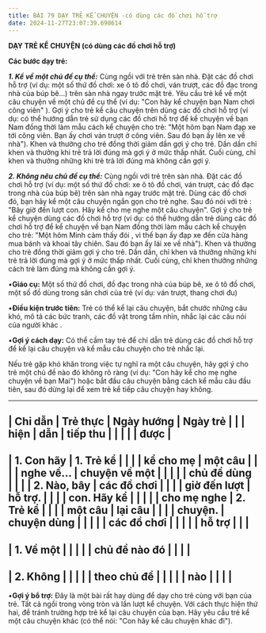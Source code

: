 ```yaml
---
title: BÀI 79 DẠY TRẺ KỂ CHUYỆN -có dùng các đồ chơi hỗ trợ
date: 2024-11-27T23:07:39.698614
---
```


**DẠY TRẺ KỂ CHUYỆN (có dùng các đồ chơi hỗ trợ)**

**Các bước dạy trẻ:**

***1. Kể về một chủ đề cụ thể:*** Cùng ngồi với trẻ trên sàn nhà. Đặt
các đồ chơi hỗ trợ (ví dụ: một số thứ đồ chơi: xe ô tô đồ chơi, ván
trượt, các đồ đạc trong nhà của búp bê...) trên sàn nhà ngay trước
mặt trẻ. Yêu cầu trẻ kể về một câu chuyện về một chủ đề cụ thể (ví dụ:
"Con hãy kể chuyện bạn Nam chơi công viên" ). Gợi ý cho trẻ kể câu
chuyện trên dùng các đồ chơi hỗ trợ (ví dụ: có thể hướng dẫn trẻ sử
dụng các đồ chơi hỗ trợ để kể chuyện về bạn Nam đồng thời làm mẫu cách
kể chuyện cho trẻ: "Một hôm bạn Nam đạp xe tới công viên. Bạn ấy chơi
ván trượt ở công viên. Sau đó bạn ấy lên xe về nhà"). Khen và thưởng
cho trẻ đồng thời giảm dần gợi ý cho trẻ. Dần dần chỉ khen và thưởng
khi trẻ trả lời đúng mà gợi ý ở mức thấp nhất. Cuối cùng, chỉ khen và
thưởng những khi trẻ trả lời đúng mà không cần gợi ý.

***2. Không nêu chủ đề cụ thể:*** Cùng ngồi với trẻ trên sàn nhà. Đặt
các đồ chơi hỗ trợ (ví dụ: một số thứ đồ chơi: xe ô tô đồ chơi, ván
trượt, các đồ đạc trong nhà của búp bê) trên sàn nhà ngay trước mặt
trẻ. Dùng các đồ chơi đó, bạn hãy kể một câu chuyện ngắn gọn cho trẻ
nghe. Sau đó nói với trẻ : "Bây giờ đến lượt con. Hãy kể cho mẹ nghe
một câu chuyện". Gợi ý cho trẻ kể chuyện dùng các đồ chơi hỗ trợ (ví
dụ: có thể hướng dẫn trẻ dùng các đồ chơi hỗ trợ để kể chuyện về bạn
Nam đồng thời làm mẫu cách kể chuyện cho trẻ: "Một hôm Minh cảm thấy
đói , vì thế bạn ấy đạp xe đến cửa hàng mua bánh và khoai tây chiên.
Sau đó bạn ấy lái xe về nhà"). Khen và thưởng cho trẻ đồng thời giảm
gợi ý cho trẻ. Dần dần, chỉ khen và thưởng những khi trẻ trả lời đúng
mà gợi ý ở mức thấp nhất. Cuối cùng, chỉ khen thưởng những cách trẻ
làm đúng mà không cần gợi ý.

•**Giáo cụ:** Một số thứ đồ chơi, đồ đạc trong nhà của búp bê, xe ô tô
đồ chơi, một số đồ dùng trong sân chơi của trẻ (ví dụ: ván trượt,
thang chơi đu)

•**Điều kiện trước tiên:** Trẻ có thể kể lại câu chuyện, bắt chước
những câu khó, mô tả các bức tranh, các đồ vật trong tầm nhìn, nhắc
lại các câu nói của người khác .

•**Gợi ý cách dạy:** Có thể cầm tay trẻ để chỉ dẫn trẻ dùng các đồ
chơi hỗ trợ để kể lại câu chuyện và kể mẫu câu chuyện cho trẻ nhắc
lại.

Nếu trẻ gặp khó khăn trong việc tự nghĩ ra một câu chuyện, hãy gợi ý
cho trẻ một chủ đề nào đó không rõ ràng (ví dụ: "Con hãy kể cho mẹ
nghe chuyện về bạn Mai") hoặc bắt đầu câu chuyện bằng cách kể mẫu câu
đầu tiên, sau đó dừng lại để xem trẻ kể tiếp câu chuyện hay không.

-------------------------------------------------------------------------
| **Chỉ dẫn**     | **Trẻ thực      | **Ngày hướng    | **Ngày trẻ    |
|                 | hiện**          | dẫn**           | tiếp thu      |
|                 |                 |                 | được**        |
-------------------------------------------------------------------------
| **1. Con hãy  | **1. Trẻ kể   |                 |                 |
| kể cho mẹ     | một câu       |                 |                 |
| nghe về...** | chuyện về một |                 |                 |
|               | chủ đề dùng   |                 |                 |
| **2. Nào, bây | các đồ chơi   |                 |                 |
| giờ đến lượt  | hỗ trợ.**     |                 |                 |
| con. Hãy kể   |               |                 |                 |
| cho mẹ nghe   | **2. Trẻ kể   |                 |                 |
| một câu       | lại câu       |                 |                 |
| chuyện.**     | chuyện dùng   |                 |                 |
|                 | các đồ chơi   |                 |                 |
|                 | hỗ trợ**      |                 |                 |
-------------------------------------------------------------------------
| 1. Về một    |                 |                 |                 |
| chủ đề nào đó |                 |                 |                 |
-------------------------------------------------------------------------
| 2. Không     |                 |                 |                 |
| theo chủ đề   |                 |                 |                 |
| nào           |                 |                 |                 |
-------------------------------------------------------------------------

•**Gợi ý bổ trợ:** Đây là một bài rất hay dùng để dạy cho trẻ cùng với
bạn của trẻ. Tất cả ngồi trong vòng tròn và lần lượt kể chuyện. Với
cách thực hiện thứ hai, để tránh trường hợp trẻ kể lại câu chuyện của
bạn. Hãy yêu cầu trẻ kể một câu chuyện khác (có thể nói: "Con hãy kể
câu chuyện khác đi").


